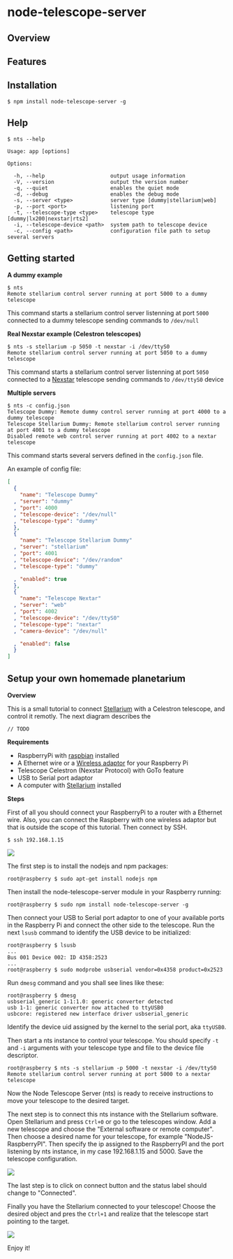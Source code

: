 # node-telescope-server

## Overview

## Features


## Installation

    $ npm install node-telescope-server -g

## Help

    $ nts --help

    Usage: app [options]

    Options:

      -h, --help                     output usage information
      -V, --version                  output the version number
      -q, --quiet                    enables the quiet mode
      -d, --debug                    enables the debug mode
      -s, --server <type>            server type [dummy|stellarium|web]
      -p, --port <port>              listening port
      -t, --telescope-type <type>    telescope type [dummy|lx200|nexstar|rts2]
      -i, --telescope-device <path>  system path to telescope device
      -c, --config <path>            configuration file path to setup several servers

## Getting started

**A dummy example**

    $ nts
    Remote stellarium control server running at port 5000 to a dummy telescope

This command starts a stellarium control server listenning at port `5000` connected to a dummy telescope sending commands to `/dev/null`

**Real Nexstar example (Celestron telescopes)**

    $ nts -s stellarium -p 5050 -t nexstar -i /dev/ttyS0
    Remote stellarium control server running at port 5050 to a dummy telescope

This command starts a stellarium control server listenning at port `5050` connected to a [Nexstar](http://www.nexstarsite.com/ "Nexstar Protocol") telescope sending commands to `/dev/ttyS0` device

**Multiple servers**

    $ nts -c config.json
    Telescope Dummy: Remote dummy control server running at port 4000 to a dummy telescope
    Telescope Stellarium Dummy: Remote stellarium control server running at port 4001 to a dummy telescope
    Disabled remote web control server running at port 4002 to a nextar telescope

This command starts several servers defined in the `config.json` file.

An example of config file:

```json
[
  {
    "name": "Telescope Dummy"
  , "server": "dummy"
  , "port": 4000
  , "telescope-device": "/dev/null"
  , "telescope-type": "dummy"
  },
  {
    "name": "Telescope Stellarium Dummy"
  , "server": "stellarium"
  , "port": 4001
  , "telescope-device": "/dev/random"
  , "telescope-type": "dummy"

  , "enabled": true
  },
  {
    "name": "Telescope Nextar"
  , "server": "web"
  , "port": 4002
  , "telescope-device": "/dev/ttyS0"
  , "telescope-type": "nextar"
  , "camera-device": "/dev/null"

  , "enabled": false
  }
]
```

## Setup your own homemade planetarium

**Overview**

This is a small tutorial to connect [Stellarium](http://www.stellarium.org/ "Stellarium software") with a Celestron telescope, and control it remotly. The next diagram describes the

    // TODO

**Requirements**

- RaspberryPi with [raspbian](http://www.raspbian.org/ "Debian distribution for your RaspberryPi") installed
- A Ethernet wire or a [Wireless adaptor](http://www.raspberrypi-tutorials.co.uk/set-raspberry-pi-wireless-network/) for your Raspberry Pi
- Telescope Celestron (Nexstar Protocol) with GoTo feature
- USB to Serial port adaptor
- A computer with [Stellarium](http://www.stellarium.org/ "Stellarium software") installed

**Steps**

First of all you should connect your RaspberryPi to a router with a Ethernet wire. Also, you can connect the Raspberry with one wireless adaptor but that is outside the scope of this tutorial. Then connect by SSH.

    $ ssh 192.168.1.15

![](http://www.heberger-image.fr/data/images/22328_Raspberry_Pi_dimensions.jpg)

The first step is to install the nodejs and npm packages:

    root@raspberry $ sudo apt-get install nodejs npm

Then install the node-telescope-server module in your Raspberry running:

    root@raspberry $ sudo npm install node-telescope-server -g

Then connect your USB to Serial port adaptor to one of your available ports in the Raspberry Pi and connect the other side to the telescope. Run the next `lsusb` command to identify the USB device to be initialized:

    root@raspberry $ lsusb
    ...
    Bus 001 Device 002: ID 4358:2523
    ...
    root@raspberry $ sudo modprobe usbserial vendor=0x4358 product=0x2523

Run `dmesg` command and you shall see lines like these:

    root@raspberry $ dmesg
    usbserial_generic 1-1:1.0: generic converter detected
    usb 1-1: generic converter now attached to ttyUSB0
    usbcore: registered new interface driver usbserial_generic

Identify the device uid assigned by the kernel to the serial port, aka `ttyUSB0`.

Then start a nts instance to control your telescope. You should specify `-t` and `-i` arguments with your telescope type and file to the device file descriptor.

    root@raspberry $ nts -s stellarium -p 5000 -t nexstar -i /dev/ttyS0
    Remote stellarium control server running at port 5000 to a nextar telescope

Now the Node Telescope Server (nts) is ready to receive instructions to move your telescope to the desired target.

The next step is to connect this nts instance with the Stellarium software. Open Stellarium and press `Ctrl+0` or go to the telescopes window. Add a new telescope and choose the "External software or remote computer". Then choose a desired name for your telescope, for example "NodeJS-RaspberryPI". Then specify the ip assigned to the RaspberryPI and the port listening by nts instance, in my case 192.168.1.15 and 5000. Save the telescope configuration.

![](http://img5.imageshack.us/img5/6145/nodetelescopeserver0.png)

The last step is to click on connect button and the status label should change to "Connected".

Finally you have the Stellarium connected to your telescope! Choose the desired object and pres the `Ctrl+1` and realize that the telescope start pointing to the target.

![](http://img580.imageshack.us/img580/6936/nodetelescopeserver1.png)

Enjoy it!
